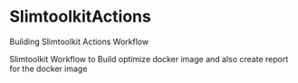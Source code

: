 # SlimtoolkitActions
Building Slimtoolkit Actions Workflow


Slimtoolkit Workflow to Build optimize docker image and also create report for the docker image

